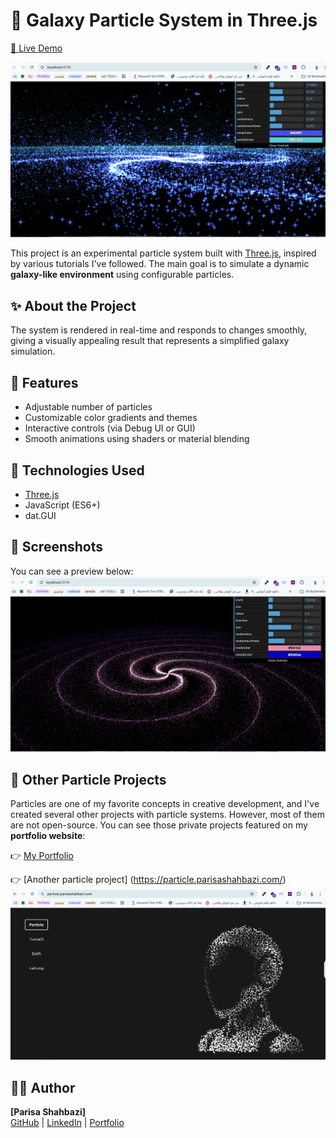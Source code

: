 # 🌌 Galaxy Particle System in Three.js
[🔗 Live Demo](https://galaxy.parisashahbazi.com/)

![Galaxy Screenshot](./static/Screenshot%202025-06-28%20at%201.00.59%20PM.png)

This project is an experimental particle system built with [Three.js](https://threejs.org/), inspired by various tutorials I've followed. The main goal is to simulate a dynamic **galaxy-like environment** using configurable particles.

## ✨ About the Project

The system is rendered in real-time and responds to changes smoothly, giving a visually appealing result that represents a simplified galaxy simulation.

## 🔧 Features

- Adjustable number of particles
- Customizable color gradients and themes
- Interactive controls (via Debug UI or GUI)
- Smooth animations using shaders or material blending

## 🚀 Technologies Used

- [Three.js](https://threejs.org/)
- JavaScript (ES6+)
- dat.GUI

## 📸 Screenshots

You can see a preview below:
![Galaxy Screenshot](./static/Screenshot%202025-06-28%20at%201.00.06%20PM.png)
## 📂 Other Particle Projects
Particles are one of my favorite concepts in creative development, and I've created several other projects with particle systems. However, most of them are not open-source.
You can see those private projects featured on my **portfolio website**:

👉 [My Portfolio](https://parisashahbazi.com/#introduction)

👉 [Another particle project] (https://particle.parisashahbazi.com/)
![Particle Screenshot](./static/Screenshot%202025-06-28%20at%201.07.41%20PM.png)

## 🧑‍💻 Author

**[Parisa Shahbazi]**  
[GitHub](https://github.com/shahbaziparisa) | [LinkedIn](https://www.linkedin.com/in/parisa3d/) | [Portfolio](https://parisashahbazi.com/projects)
